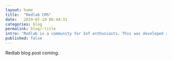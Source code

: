 ```yaml
---
layout: home
title:  "Redlab CMS"
date:   2019-07-10 06:44:31
categories: blog
permalink: blog/:title
intro: "Redlab is a community for IoT enthusiasts. This was developed as a content management system with admin and user features."
published: false
---
```

<div class="container">
  Redlab blog post coming.
</div>
